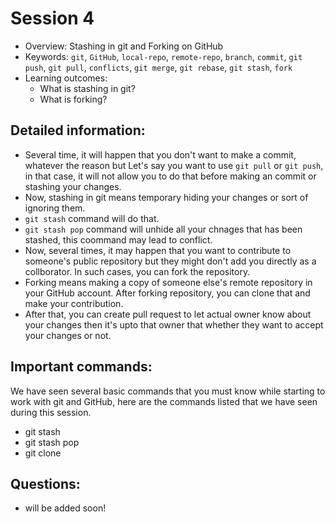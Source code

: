 # Session 4
- Overview: Stashing in git and Forking on GitHub
- Keywords: `git`, `GitHub`, `local-repo`, `remote-repo`, `branch`, `commit`, `git push`, `git pull`, `conflicts`, `git merge`, `git rebase`, `git stash`, `fork`
- Learning outcomes:
  - What is stashing in git?
  - What is forking?


## Detailed information:
- Several time, it will happen that you don't want to make a commit, whatever the reason but Let's say you want to use `git pull` or `git push`, in that case, it will not allow you to do that before making an commit or stashing your changes.
- Now, stashing in git means temporary hiding your changes or sort of ignoring them.
- `git stash` command will do that.
- `git stash pop` command will unhide all your chnages that has been stashed, this coommand may lead to conflict.
- Now, several times, it may happen that you want to contribute to someone's public repository but they might don't add you directly as a collborator. In such cases, you can fork the repository.
- Forking means making a copy of someone else's remote repository in your GitHub account. After forking repository, you can clone that and make your contribution.
- After that, you can create pull request to let actual owner know about your changes then it's upto that owner that whether they want to accept your changes or not.


## Important commands:
  We have seen several basic commands that you must know while starting to work with git and GitHub, here are the commands listed that we have seen during this session.
  - git stash
  - git stash pop
  - git clone

## Questions:
- will be added soon!
